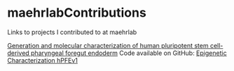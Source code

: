 # maehrlabContributions
Links to projects I contributed to at maehrlab

[Generation and molecular characterization of human pluripotent stem cell-derived pharyngeal foregut endoderm](https://pubmed.ncbi.nlm.nih.gov/37751684/)
Code available on GitHub: [Epigenetic Characterization hPFEv1](https://github.com/maehrlab/epigenetic_characterization_hPFEv1)
